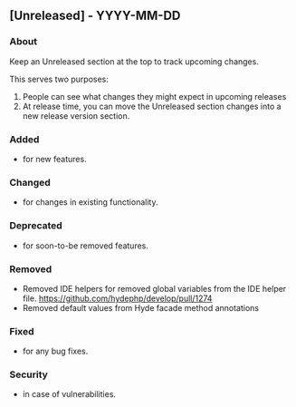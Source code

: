 ## [Unreleased] - YYYY-MM-DD

### About

Keep an Unreleased section at the top to track upcoming changes.

This serves two purposes:

1. People can see what changes they might expect in upcoming releases
2. At release time, you can move the Unreleased section changes into a new release version section.

### Added
- for new features.

### Changed
- for changes in existing functionality.

### Deprecated
- for soon-to-be removed features.

### Removed
- Removed IDE helpers for removed global variables from the IDE helper file. https://github.com/hydephp/develop/pull/1274
- Removed default values from Hyde facade method annotations

### Fixed
- for any bug fixes.

### Security
- in case of vulnerabilities.
